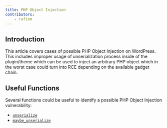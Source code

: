 ```yaml
---
title: PHP Object Injection
contributors:
    - rafiem
---
```


## Introduction

This article covers cases of possible PHP Object Injection on WordPress. This includes improper usage of unserialization process inside of the plugin/theme which can be used to inject an arbitrary PHP object which in the worst case could turn into RCE depending on the available gadget chain.

## Useful Functions

Several functions could be useful to identify a possible PHP Object Injection vulnerability:

- [`unserialize`](https://www.php.net/manual/en/function.unserialize.php)
- [`maybe_unserialize`](https://developer.wordpress.org/reference/functions/maybe_unserialize/)